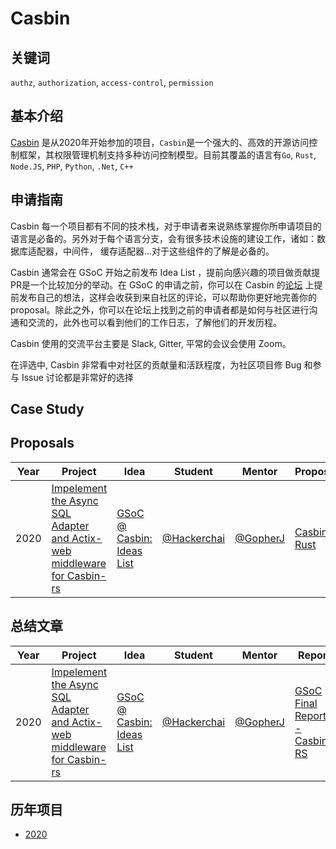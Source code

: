 # Casbin

## 关键词
`authz`, `authorization`, `access-control`, `permission`

## 基本介绍

[Casbin](https://casbin.org) 是从2020年开始参加的项目，`Casbin`是一个强大的、高效的开源访问控制框架，其权限管理机制支持多种访问控制模型。目前其覆盖的语言有`Go`, `Rust`, `Node.JS`, `PHP`, `Python`, `.Net`, `C++` 

## 申请指南

Casbin 每一个项目都有不同的技术栈，对于申请者来说熟练掌握你所申请项目的语言是必备的。另外对于每个语言分支，会有很多技术设施的建设工作，诸如：数据库适配器，中间件， 缓存适配器...对于这些组件的了解是必备的。

Casbin 通常会在 GSoC 开始之前发布 Idea List ，提前向感兴趣的项目做贡献提PR是一个比较加分的举动。在 GSoC 的申请之前，你可以在 Casbin 的[论坛](https://forum.casbin.org) 上提前发布自己的想法，这样会收获到来自社区的评论，可以帮助你更好地完善你的 proposal。除此之外，你可以在论坛上找到之前的申请者都是如何与社区进行沟通和交流的，此外也可以看到他们的工作日志，了解他们的开发历程。

Casbin 使用的交流平台主要是 Slack, Gitter, 平常的会议会使用 Zoom。

在评选中, Casbin 非常看中对社区的贡献量和活跃程度，为社区项目修 Bug 和参与 Issue 讨论都是非常好的选择


## Case Study

## Proposals
| Year | Project                                                      | Idea                                                         | Student                                      | Mentor                                 | Proposal                                                     |
| ---- | ------------------------------------------------------------ | ------------------------------------------------------------ | -------------------------------------------- | -------------------------------------- | ------------------------------------------------------------ |
| 2020 | [Impelement the Async SQL Adapter and Actix-web middleware for Casbin-rs](https://summerofcode.withgoogle.com/projects/#5810607317581824) | [GSoC @ Casbin: Ideas List](https://github.com/casbin/SummerOfCode2020) | [@Hackerchai](https://github.com/hackerchai) | [@GopherJ](https://github.com/GopherJ) | [Casbin-Rust]((https://github.com/gsoc-cn/gsoc-cn/blob/master/resources/casbin/proposals/2020/ProposalForGSoC2020-Casbin-Rust.pdf)) |

## 总结文章
| Year | Project                                                      | Idea                                                         | Student                                      | Mentor                                 | Report                                                       |
| ---- | ------------------------------------------------------------ | ------------------------------------------------------------ | -------------------------------------------- | -------------------------------------- | ------------------------------------------------------------ |
| 2020 | [Impelement the Async SQL Adapter and Actix-web middleware for Casbin-rs](https://summerofcode.withgoogle.com/projects/#5810607317581824) | [GSoC @ Casbin: Ideas List](https://github.com/casbin/SummerOfCode2020) | [@Hackerchai](https://github.com/hackerchai) | [@GopherJ](https://github.com/GopherJ) | [GSoC Final Report - Casbin-RS](https://blog.starcys.xyz/gsoc2020-final-report-casbin-rust) |

## 历年项目
* [2020](https://summerofcode.withgoogle.com/archive/2020/organizations/6587176113930240/)

